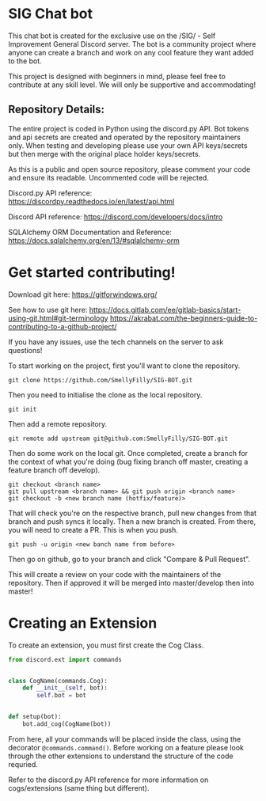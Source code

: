 # SIG Chat bot

This chat bot is created for the exclusive use on the /SIG/ - Self Improvement General Discord server.
The bot is a community project where anyone can create a branch and work on any cool feature they want added to the bot.

This project is designed with beginners in mind, please feel free to contribute at any skill level. We will only be supportive and accommodating!

## Repository Details:

The entire project is coded in Python using the discord.py API. Bot tokens and api secrets are created and operated by the repository maintainers only.
When testing and developing please use your own API keys/secrets but then merge with the original place holder keys/secrets.

As this is a public and open source repository, please comment your code and ensure its readable. Uncommented code will be rejected.

Discord.py API reference: https://discordpy.readthedocs.io/en/latest/api.html

Discord API reference: https://discord.com/developers/docs/intro

SQLAlchemy ORM Documentation and Reference: https://docs.sqlalchemy.org/en/13/#sqlalchemy-orm

# Get started contributing!

Download git here: https://gitforwindows.org/

See how to use git here:
https://docs.gitlab.com/ee/gitlab-basics/start-using-git.html#git-terminology
https://akrabat.com/the-beginners-guide-to-contributing-to-a-github-project/

If you have any issues, use the tech channels on the server to ask questions!

To start working on the project, first you'll want to clone the repository.

```
git clone https://github.com/SmellyFilly/SIG-BOT.git
```

Then you need to initialise the clone as the local repository.

```
git init
```

Then add a remote repository.

```
git remote add upstream git@github.com:SmellyFilly/SIG-BOT.git
```

Then do some work on the local git. Once completed, create a branch for the context of what you're doing (bug fixing branch off master, creating a feature branch off develop).

```
git checkout <branch name>
git pull upstream <branch name> && git push origin <branch name>
git checkout -b <new branch name (hotfix/feature)>
```

That will check you're on the respective branch, pull new changes from that branch and push syncs it locally. Then a new branch is created.
From there, you will need to create a PR. This is when you push.

```
git push -u origin <new banch name from before>
```

Then go on github, go to your branch and click "Compare & Pull Request".

This will create a review on your code with the maintainers of the repository. Then if approved it will be merged into master/develop then into master!

# Creating an Extension

To create an extension, you must first create the Cog Class.

```python
from discord.ext import commands


class CogName(commands.Cog):
    def __init__(self, bot):
        self.bot = bot


def setup(bot):
    bot.add_cog(CogName(bot))

```

From here, all your commands will be placed inside the class, using the decorator `@commands.command()`.
Before working on a feature please look through the other extensions to understand the structure of the code requried.

Refer to the discord.py API reference for more information on cogs/extensions (same thing but different).
